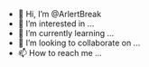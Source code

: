 - 👋 Hi, I’m @ArlertBreak
- 👀 I’m interested in ...
- 🌱 I’m currently learning ...
- 💞️ I’m looking to collaborate on ...
- 📫 How to reach me ...

<!---
ArlertBreak/ArlertBreak is a ✨ special ✨ repository because its `README.md` (this file) appears on your GitHub profile.
You can click the Preview link to take a look at your changes.
--->
